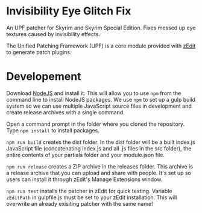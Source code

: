 # Invisibility Eye Glitch Fix
An UPF patcher for Skyrim and Skyrim Special Edition. Fixes messed up eye textures caused by invisibility effects.

The Unified Patching Framework (UPF) is a core module provided with [zEdit](https://github.com/z-edit/zedit) to generate patch plugins.
# Developement
Download [NodeJS](https://nodejs.org/en/download) and install it. This will allow you to use `npm` from the command line to install NodeJS packages. We use `npm` to set up a gulp build system so we can use multiple JavaScript source files in development and create release archives with a single command.

Open a command prompt in the folder where you cloned the repository. Type `npm install` to install packages.

`npm run build` creates the dist folder. In the dist folder will be a built index.js JavaScript file (concatenating index.js and all .js files in the src folder), the entire contents of your partials folder and your module.json file.

`npm run release` creates a ZIP archive in the releases folder. This archive is a release archive that you can upload and share with people. It's set up so users can install it through zEdit's Manage Extensions window.

`npm run test` installs the patcher in zEdit for quick testing. Variable `zEditPath` in gulpfile.js must be set to your zEdit installation. This will overwrite an already exisiting patcher with the same name!
